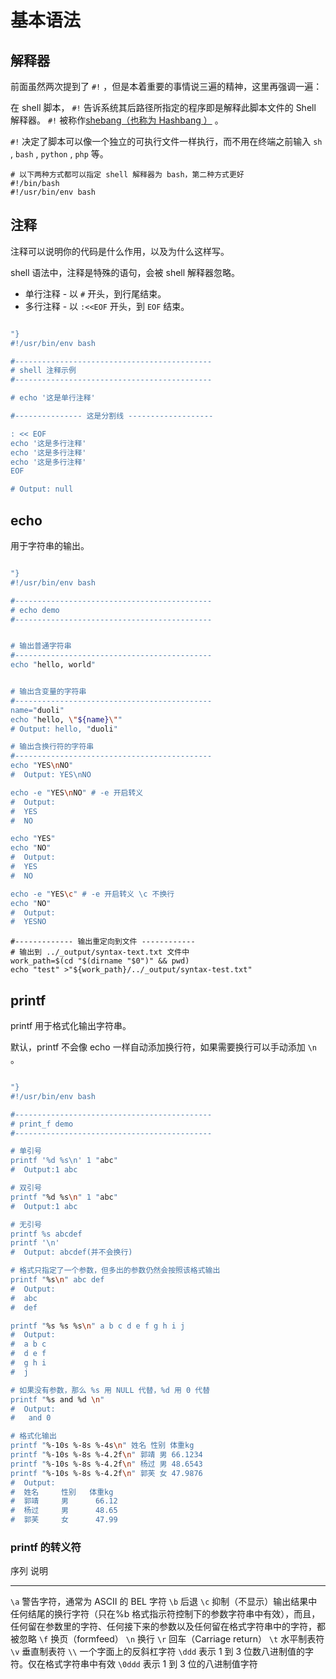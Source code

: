 # 基本语法

## 解释器

前面虽然两次提到了 `#!`
，但是本着重要的事情说三遍的精神，这里再强调一遍：

在 shell 脚本， `#!` 告诉系统其后路径所指定的程序即是解释此脚本文件的
Shell 解释器。 `#!` 被称作[shebang（也称为 Hashbang
）](https://zh.wikipedia.org/wiki/Shebang) 。

`#!` 决定了脚本可以像一个独立的可执行文件一样执行，而不用在终端之前输入
`sh` , `bash` , `python` , `php` 等。

``` {.sh}
# 以下两种方式都可以指定 shell 解释器为 bash，第二种方式更好
#!/bin/bash
#!/usr/bin/env bash
```

## 注释

注释可以说明你的代码是什么作用，以及为什么这样写。

shell 语法中，注释是特殊的语句，会被 shell 解释器忽略。

-   单行注释 - 以 `#` 开头，到行尾结束。
-   多行注释 - 以 `:<<EOF` 开头，到 `EOF` 结束。

``` {.sh code="sh

"}
#!/usr/bin/env bash

#--------------------------------------------
# shell 注释示例
#--------------------------------------------

# echo '这是单行注释'

#--------------- 这是分割线 -------------------

: << EOF
echo '这是多行注释'
echo '这是多行注释'
echo '这是多行注释'
EOF

# Output: null
```

## echo

用于字符串的输出。

``` {.sh code="sh

"}
#!/usr/bin/env bash

#--------------------------------------------
# echo demo
#--------------------------------------------


# 输出普通字符串
#--------------------------------------------
echo "hello, world"


# 输出含变量的字符串
#--------------------------------------------
name="duoli"
echo "hello, \"${name}\""
# Output: hello, "duoli"

# 输出含换行符的字符串
#--------------------------------------------
echo "YES\nNO"
#  Output: YES\nNO

echo -e "YES\nNO" # -e 开启转义
#  Output:
#  YES
#  NO

echo "YES"
echo "NO"
#  Output:
#  YES
#  NO

echo -e "YES\c" # -e 开启转义 \c 不换行
echo "NO"
#  Output:
#  YESNO
```

``` {.sh}
#------------- 输出重定向到文件 ------------
# 输出到 ../_output/syntax-text.txt 文件中
work_path=$(cd "$(dirname "$0")" && pwd)
echo "test" >"${work_path}/../_output/syntax-test.txt"
```

## printf

printf 用于格式化输出字符串。

默认，printf 不会像 echo 一样自动添加换行符，如果需要换行可以手动添加
`\n` 。

``` {.sh code="sh

"}
#!/usr/bin/env bash

#--------------------------------------------
# print_f demo
#--------------------------------------------

# 单引号
printf '%d %s\n' 1 "abc"
#  Output:1 abc

# 双引号
printf "%d %s\n" 1 "abc"
#  Output:1 abc

# 无引号
printf %s abcdef
printf '\n'
#  Output: abcdef(并不会换行)

# 格式只指定了一个参数，但多出的参数仍然会按照该格式输出
printf "%s\n" abc def
#  Output:
#  abc
#  def

printf "%s %s %s\n" a b c d e f g h i j
#  Output:
#  a b c
#  d e f
#  g h i
#  j

# 如果没有参数，那么 %s 用 NULL 代替，%d 用 0 代替
printf "%s and %d \n"
#  Output:
#   and 0

# 格式化输出
printf "%-10s %-8s %-4s\n" 姓名 性别 体重kg
printf "%-10s %-8s %-4.2f\n" 郭靖 男 66.1234
printf "%-10s %-8s %-4.2f\n" 杨过 男 48.6543
printf "%-10s %-8s %-4.2f\n" 郭芙 女 47.9876
#  Output:
#  姓名     性别   体重kg
#  郭靖     男      66.12
#  杨过     男      48.65
#  郭芙     女      47.99
```

### printf 的转义符

  序列      说明
  --------- -------------------------------------------------------------------------------------------------------------------------------------------------------------------------------
  `\a`      警告字符，通常为 ASCII 的 BEL 字符
  `\b`      后退
  `\c`      抑制（不显示）输出结果中任何结尾的换行字符（只在%b 格式指示符控制下的参数字符串中有效），而且，任何留在参数里的字符、任何接下来的参数以及任何留在格式字符串中的字符，都被忽略
  `\f`      换页（formfeed）
  `\n`      换行
  `\r`      回车（Carriage return）
  `\t`      水平制表符
  `\v`      垂直制表符
  `\\`      一个字面上的反斜杠字符
  `\ddd`    表示 1 到 3 位数八进制值的字符。仅在格式字符串中有效
  `\0ddd`   表示 1 到 3 位的八进制值字符

